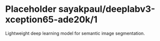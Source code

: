 # Placeholder sayakpaul/deeplabv3-xception65-ade20k/1
Lightweight deep learning model for semantic image segmentation.

<!-- module-type: image-segmentation -->
<!-- network-architecture: deeplab-xception65-ade20k-train -->
<!-- dataset: ade20k -->
<!-- fine-tunable: false -->
<!-- language: en -->
<!-- license: Apache-2.0 -->
